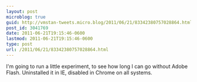 ```yaml
---
layout: post
microblog: true
guid: http://vmstan-tweets.micro.blog/2011/06/21/83342380757028864.html
post_id: 3041769
date: 2011-06-21T19:15:46-0600
lastmod: 2011-06-21T19:15:46-0600
type: post
url: /2011/06/21/83342380757028864.html
---
```

I'm going to run a little experiment, to see how long I can go without Adobe Flash. Uninstalled it in IE, disabled in Chrome on all systems.
